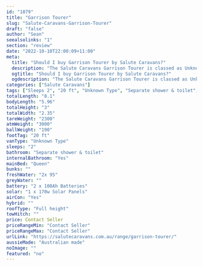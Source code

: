 ```yaml
---
id: "1079"
title: "Garrison Tourer"
slug: "Salute-Caravans-Garrison-Tourer"
draft: "false"
author: "Sean"
seealsolinks: "1"
section: "review"
date: "2022-10-10T22:00:09+11:00"
meta:
  title: "Should I buy Garrison Tourer by Salute Caravans?"
  description: "The Salute Caravans Garrison Tourer is classed as Unknown Type, and sleeps 2 people. It is Australian made and comes in at 20 ft. It generally has Separate shower & toilet."
  ogtitle: "Should I buy Garrison Tourer by Salute Caravans?"
  ogdescription: "The Salute Caravans Garrison Tourer is classed as Unknown Type, and sleeps 2 people. It is Australian made and comes in at 20 ft. It generally has Separate shower & toilet."
categories: ["Salute Caravans"]
tags: ["Sleeps 2", "20 ft", "Unknown Type", "Separate shower & toilet", "Full height", "Price Unknown", "Australian made"]
totalLength: "8.1"
bodyLength: "5.96"
totalHeight: "3"
totalWidth: "2.35"
tareWeight: "2300"
atmWeight: "3000"
ballWeight: "190"
footTag: "20 ft"
vanType: "Unknown Type"
sleeps: "2"
bathroom: "Separate shower & toilet"
internalBathroom: "Yes"
mainBed: "Queen"
bunks: ""
freshWater: "2x 95"
greyWater: ""
battery: "2 x 100Ah Batteries"
solar: "1 x 170w Solar Panels"
airCon: "Yes"
hybrid: ""
roofType: "Full height"
towHitch: ""
price: Contact Seller
priceRangeMin: "Contact Seller"
priceRangeMax: "Contact Seller"
urlLink: "https://salutecaravans.com.au/range/garrison-tourer/"
aussieMade: "Australian made"
noImage: ""
featured: "no"
---
```

